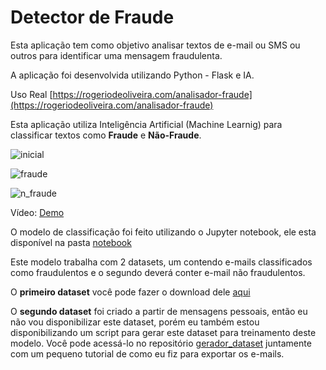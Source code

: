 
  

# Detector de Fraude

  


Esta aplicação tem como objetivo analisar textos de e-mail ou SMS ou outros para identificar uma mensagem fraudulenta.

A aplicação foi desenvolvida utilizando Python - Flask e IA.


Uso Real  [https://rogeriodeoliveira.com/analisador-fraude](https://rogeriodeoliveira.com/analisador-fraude) 

Esta aplicação utiliza Inteligência Artificial (Machine Learnig) para classificar textos como **Fraude** e **Não-Fraude**.

  

  

![inicial](https://github.com/rogeriodeoliveira/flask_api_ai_fraud/blob/master/tela_inicial.png)

  

  

![fraude](https://github.com/rogeriodeoliveira/flask_api_ai_fraud/blob/master/tela_fraude.png)

  

  

![n_fraude](https://github.com/rogeriodeoliveira/flask_api_ai_fraud/blob/master/tela_n_fraude.png)

  

  

Vídeo: [Demo](https://youtu.be/Qw4TNMLDzC0)

  

O modelo de classificação foi feito utilizando o Jupyter notebook, ele esta disponível na pasta [notebook](https://github.com/rogeriodeoliveira/detector_fraude/blob/master/notebook/Fraud_Detect.ipynb)

  

Este modelo trabalha com 2 datasets, um contendo e-mails classificados como fraudulentos e o segundo deverá conter e-mail não fraudulentos.

O **primeiro dataset** você pode fazer o download dele [aqui](https://github.com/rogeriodeoliveira/detector_fraude/blob/master/fraude.csv)

O **segundo dataset** foi criado a partir de mensagens pessoais, então eu não vou disponibilizar este dataset, porém eu também estou disponibilizando um script para gerar este dataset para treinamento deste modelo. Você pode acessá-lo no repositório [gerador_dataset](https://github.com/rogeriodeoliveira/gerador_dataset) juntamente com um pequeno tutorial de como eu fiz para exportar os e-mails.
